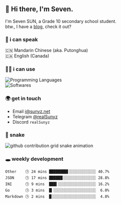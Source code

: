 ## 👋 Hi there, I'm Seven.

I'm Seven SUN, a Grade 10 secondary school student.  
btw., I have a [blog](https://sunyz.net), check it out?

### 💬 i can speak

🇨🇳 Mandarin Chinese (aka. Putonghua)  
🇨🇦 English (Canada)

### 👩‍💻 i can use

![Programming Languages](https://skillicons.dev/icons?i=cpp,html,python,bash,md,latex)  
![Softwares](https://skillicons.dev/icons?i=ai,pr,ps,xd,figma,vscode)

### 🌍 get in touch

* Email i@sunyz.net
* Telegram [@realSunyz](https://t.me/realSunyz)
* Discord `realSunyz`

### 🐍 snake
<picture>
  <source media="(prefers-color-scheme: dark)" srcset="https://raw.githubusercontent.com/realSunyz/realSunyz/main/snake/snake-dark.svg" />
  <source media="(prefers-color-scheme: light)" srcset="https://raw.githubusercontent.com/realSunyz/realSunyz/main/snake/snake.svg" />
  <img alt="github contribution grid snake animation" src="github-snake.svg" />
</picture>

### 🕳️ weekly development
<!-- waka-box start -->
```text
Other    🕓 24 mins ████████▌░░░░░░░░░░░░ 40.7%
JSON     🕓 17 mins ██████░░░░░░░░░░░░░░░ 28.8%
INI      🕓 9 mins  ███▍░░░░░░░░░░░░░░░░░ 16.2%
Go       🕓 3 mins  █▎░░░░░░░░░░░░░░░░░░░  6.0%
Markdown 🕓 2 mins  █░░░░░░░░░░░░░░░░░░░░  4.8%
```
<!-- Powered by https://github.com/realSunyz/waka-box-go . -->
<!-- waka-box end -->